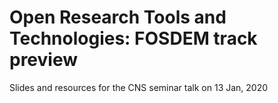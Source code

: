 # Open Research Tools and Technologies: FOSDEM track preview

Slides and resources for the CNS seminar talk on 13 Jan, 2020
